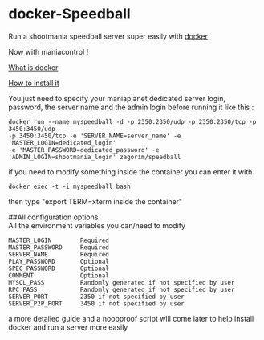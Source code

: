# docker-Speedball

Run a shootmania speedball server super easily with [docker](https://www.docker.com/)


Now with maniacontrol !

[What is docker](https://www.docker.com/whatisdocker/) 

[How to install it](https://docs.docker.com/installation/debian/)


You just need to specify your maniaplanet dedicated server login, password, the server name and the admin login before running it like this :

```
docker run --name myspeedball -d -p 2350:2350/udp -p 2350:2350/tcp -p 3450:3450/udp
-p 3450:3450/tcp -e 'SERVER_NAME=server_name' -e 'MASTER_LOGIN=dedicated_login' 
-e 'MASTER_PASSWORD=dedicated_password' -e 'ADMIN_LOGIN=shootmania_login' zagorim/speedball
```

if you need to modify something inside the container you can enter it with 

    docker exec -t -i myspeedball bash
then type "export TERM=xterm inside the container"

##All configuration options   
All the environment variables you can/need to modify

```
MASTER_LOGIN        Required
MASTER_PASSWORD     Required
SERVER_NAME         Required
PLAY_PASSWORD       Optional
SPEC_PASSWORD       Optional
COMMENT             Optional
MYSQL_PASS          Randomly generated if not specified by user
RPC_PASS            Randomly generated if not specified by user
SERVER_PORT         2350 if not specified by user
SERVER_P2P_PORT     3450 if not specified by user
```



a more detailed guide and a noobproof script will come later to help install docker and run a server more easily
